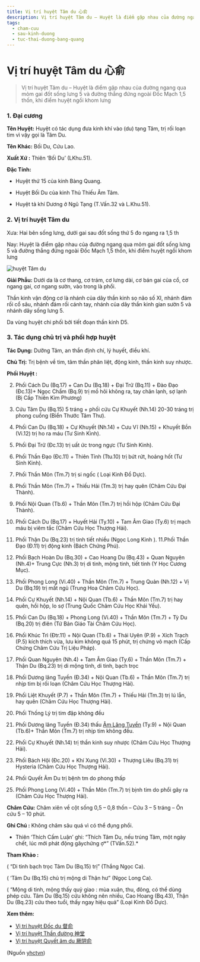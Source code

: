 ```yaml
---
title: Vị trí huyệt Tâm du 心俞
description: Vị trí huyệt Tâm du – Huyệt là điểm gặp nhau của đường ngang qua mỏm gai đốt sống lưng 5 và đường thẳng đứng ngoài Đốc Mạch 1,5 thốn, khi điểm huyệt ngồi khom lưng
tags:
  - cham-cuu
  - sau-kinh-duong
  - tuc-thai-duong-bang-quang
---
```


# Vị trí huyệt Tâm du 心俞 

> Vị trí huyệt Tâm du – Huyệt là điểm gặp nhau của đường ngang qua mỏm gai đốt sống lưng 5 và đường thẳng đứng ngoài Đốc Mạch 1,5 thốn, khi điểm huyệt ngồi khom lưng

### 1. Đại cương

**Tên Huyệt:** Huyệt có tác dụng đưa kinh khí vào (du) tạng Tâm, trị rối loạn tim vì vậy gọi là Tâm Du.

**Tên** **Khác:** Bối Du, Cứu Lao.

**Xuất Xứ :** Thiên ‘Bối Du’ (LKhu.51).

**Đặc Tính:**

+ Huyệt thứ 15 của kinh Bàng Quang.

+ Huyệt Bối Du của kinh Thủ Thiếu Âm Tâm.

+ Huyệt tả khí Dương ở Ngũ Tạng (T.Vấn.32 và L.Khu.51).

### 2. Vị trí huyệt Tâm du

Xưa: Hai bên sống lưng, dưới gai sau đốt sống thứ 5 đo ngang ra 1,5 th

Nay: Huyệt là điểm gặp nhau của đường ngang qua mỏm gai đốt sống lưng 5 và đường thẳng đứng ngoài Đốc Mạch 1,5 thốn, khi điểm huyệt ngồi khom lưng

![huyệt Tâm du](/imgs/yhctvn/huyet-tam-du-300x168.jpg)

**Giải Phẫu:** Dưới da là cơ thang, cơ trám, cơ lưng dài, cơ bán gai của cổ, cơ ngang gai, cơ ngang sườn, vào trong là phổi.

Thần kinh vận động cơ là nhánh của dây thần kinh sọ não số XI, nhánh đám rối cổ sâu, nhánh đám rối cánh tay, nhánh của dây thần kinh gian sườn 5 và nhánh dây sống lưng 5.

Da vùng huyệt chi phối bởi tiết đoạn thần kinh D5.

### 3. Tác dụng chủ trị và phối hợp huyệt

**Tác Dụng:** Dưỡng Tâm, an thần định chí, lý huyết, điều khí.

**Chủ Trị:** Trị bệnh về tim, tâm thần phân liệt, động kinh, thần kinh suy nhược.

**Phối Huyệt :**

2. Phối Cách Du (Bq.17) + Can Du (Bq.18) + Đại Trữ (Bq.11) + Đào Đạo (Đc.13)+ Ngọc Chẩm (Bq.9) trị mồ hôi không ra, tay chân lạnh, sợ lạnh (Bị Cấp Thiên Kim Phương)
3. Cứu Tâm Du (Bq.15) 5 tráng + phối cứu Cự Khuyết (Nh.14) 20-30 tráng trị phong cuồng (Biển Thước Tâm Thư).
4. Phối Can Du (Bq.18) + Cự Khuyết (Nh.14) + Cưu Vĩ (Nh.15) + Khuyết Bồn (Vi.12) trị ho ra máu (Tư Sinh Kinh).
5. Phối Đại Trữ (Đc.13) trị uất ức trong ngực (Tư Sinh Kinh).
6. Phối Thần Đạo (Đc.11) + Thiên Tỉnh (Ttu.10) trị bứt rứt, hoảng hốt (Tư Sinh Kinh).
7. Phối Thần Môn (Tm.7) trị si ngốc ( Loại Kinh Đồ Dực).
8. Phối Thần Môn (Tm.7) + Thiếu Hải (Tm.3) trị hay quên (Châm Cứu Đại Thành).
9. Phối Nội Quan (Tb.6) + Thần Môn (Tm.7) trị hồi hộp (Châm Cứu Đại Thành).
10. Phối Cách Du (Bq.17) + Huyết Hải (Ty.10) + Tam Âm Giao (Ty.6) trị mạch máu bị viêm tắc (Châm Cứu Học Thượng Hải).
11. Phối Thận Du (Bq.23) trị tinh tiết nhiều (Ngọc Long Kinh ). 11.Phối Thần Đạo (Đ.11) trị động kinh (Bách Chứng Phú).
12. Phối Bạch Hoàn Du (Bq.30) + Cao Hoang Du (Bq.43) + Quan Nguyên (Nh.4)+ Trung Cực (Nh.3) trị di tinh, mộng tinh, tiết tinh (Y Học Cương Mục).
13. Phối Phong Long (Vi.40) + Thần Môn (Tm.7) + Trung Quản (Nh.12) + Vị Du (Bq.19) trị mất ngủ (Trung Hoa Châm Cứu Học).
14. Phối Cự Khuyết (Nh.14) + Nội Quan (Tb.6) + Thần Môn (Tm.7) trị hay quên, hồi hộp, lo sợ (Trung Quốc Châm Cứu Học Khái Yếu).
15. Phối Can Du (Bq.18) + Phong Long (Vi.40) + Thần Môn (Tm.7) + Tỳ Du (Bq.20) trị điên (Tứ Bản Giáo Tài Châm Cứu Học).
16. Phối Khúc Trì (Đtr.11) + Nội Quan (Tb.6) + Thái Uyên (P.9) + Xích Trạch (P.5) kích thích vừa, lưu kim không quá 15 phút, trị chứng vô mạch (Cấp Chứng Châm Cứu Trị Liệu Pháp).
17. Phối Quan Nguyên (Nh.4) + Tam Âm Giao (Ty.6) + Thần Môn (Tm.7) + Thận Du (Bq.23) trị di mộng tinh, di tinh, bạch trọc
18. Phối Dương lăng Tuyền (Đ.34) + Nội Quan (Tb.6) + Thần Môn (Tm.7) trị nhịp tim bị rối loạn (Châm Cứu Học Thượng Hải).
19. Phối Liệt Khuyết (P.7) + Thần Môn (Tm.7) + Thiếu Hải (Tm.3) trị lú lẫn, hay quên (Châm Cứu Học Thượng Hải).
20. Phối Thống Lý trị tim đập không đều
21. Phối Dương lăng Tuyền (Đ.34) thấu [Âm Lăng Tuyền](/yhctvn/vi-tri-huyet-am-lang-tuyen-%e9%98%b4%e9%99%b5%e6%b3%89/) (Ty.9) + Nội Quan (Tb.6)+ Thần Môn (Tm.7) trị nhịp tim không đều.

22. Phối Cự Khuyết (Nh.14) trị thần kinh suy nhược (Châm Cứu Học Thượng Hải).
23. Phối Bách Hội (Đc.20) + Khí Xung (Vi.30) + Thượng Liêu (Bq.31) trị Hysteria (Châm Cứu Học Thượng Hải).
24. Phối Quyết Âm Du trị bệnh tm do phong thấp
25. Phối Phong Long (Vi.40) + Thần Môn (Tm.7) trị bịnh tim do phổi gây ra (Châm Cứu Học Thượng Hải).

**Châm Cứu:** Châm xiên về cột sống 0,5 – 0,8 thốn – Cứu 3 – 5 tráng – Ôn cứu 5 – 10 phút.

**Ghi Chú :** Không châm sâu quá vì có thể đụng phổi.

* Thiên ‘Thích Cấm Luận’ ghi: “Thích Tâm Du, nếu trúng Tâm, một ngày chết, lúc mới phát động gâychứng ợ*” (TVấn.52).*

**Tham Khảo :**

( “Di tinh bạch trọc Tâm Du (Bq.15) trị” (Thắng Ngọc Ca).

( ‘Tâm Du (Bq.15) chủ trị mộng di Thận hư” (Ngọc Long Ca).

( “Mộng di tinh, mộng thấy quỷ giao : mùa xuân, thu, đông, có thể dùng phép cứu. Tâm Du (Bq.15) cứu không nên nhiều, Cao Hoang (Bq.43), Thận Du (Bq.23) cứu theo tuổi, thấy ngay hiệu quả” (Loại Kinh Đồ Dực).

**Xem thêm:**

* [Vị trí huyệt Đốc du 督俞](/yhctvn/vi-tri-huyet-doc-du-%e7%9d%a3%e4%bf%9e/)
* [Vị trí huyệt Thần đường 神堂](/yhctvn/vi-tri-huyet-than-duong-%e7%a5%9e%e5%a0%82/)
* [Vị trí huyệt Quyết âm du 厥阴俞](/yhctvn/vi-tri-huyet-quyet-am-du-%e5%8e%a5%e9%98%b4%e4%bf%9e/)

(Nguồn <a href="https://yhctvn.com/vi-tri-huyet-tam-du-心俞/" target="_blank">yhctvn</a>)
